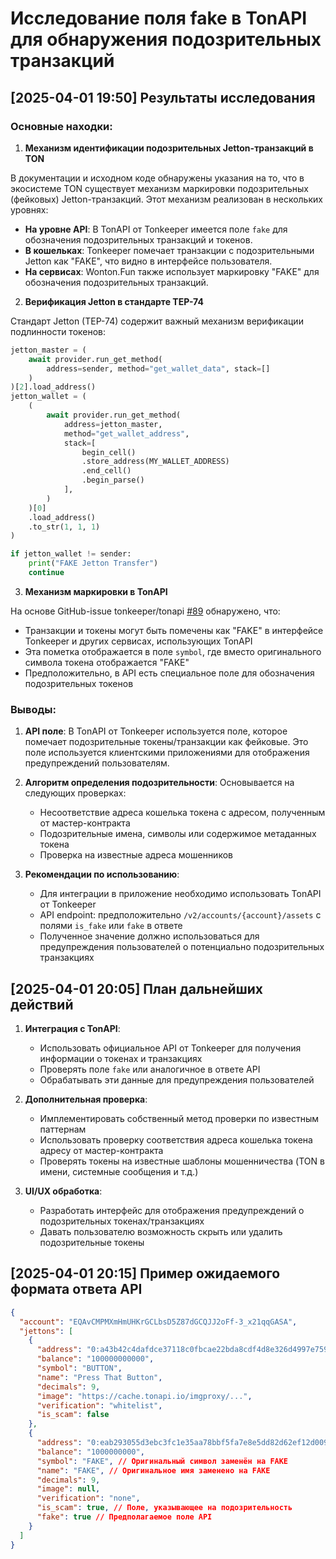 # Исследование поля fake в TonAPI для обнаружения подозрительных транзакций

## [2025-04-01 19:50] Результаты исследования

### Основные находки:

1. **Механизм идентификации подозрительных Jetton-транзакций в TON**

В документации и исходном коде обнаружены указания на то, что в экосистеме TON существует механизм маркировки подозрительных (фейковых) Jetton-транзакций. Этот механизм реализован в нескольких уровнях:

- **На уровне API**: В TonAPI от Tonkeeper имеется поле `fake` для обозначения подозрительных транзакций и токенов.
- **В кошельках**: Tonkeeper помечает транзакции с подозрительными Jetton как "FAKE", что видно в интерфейсе пользователя.
- **На сервисах**: Wonton.Fun также использует маркировку "FAKE" для обозначения подозрительных транзакций.

2. **Верификация Jetton в стандарте TEP-74**

Стандарт Jetton (TEP-74) содержит важный механизм верификации подлинности токенов:
```python
jetton_master = (
    await provider.run_get_method(
        address=sender, method="get_wallet_data", stack=[]
    )
)[2].load_address()
jetton_wallet = (
    (
        await provider.run_get_method(
            address=jetton_master,
            method="get_wallet_address",
            stack=[
                begin_cell()
                .store_address(MY_WALLET_ADDRESS)
                .end_cell()
                .begin_parse()
            ],
        )
    )[0]
    .load_address()
    .to_str(1, 1, 1)
)

if jetton_wallet != sender:
    print("FAKE Jetton Transfer")
    continue
```

3. **Механизм маркировки в TonAPI**

На основе GitHub-issue tonkeeper/tonapi [#89](https://github.com/tonkeeper/tonapi/issues/89) обнаружено, что:

- Транзакции и токены могут быть помечены как "FAKE" в интерфейсе Tonkeeper и других сервисах, использующих TonAPI
- Эта пометка отображается в поле `symbol`, где вместо оригинального символа токена отображается "FAKE"
- Предположительно, в API есть специальное поле для обозначения подозрительных токенов

### Выводы:

1. **API поле**: В TonAPI от Tonkeeper используется поле, которое помечает подозрительные токены/транзакции как фейковые. Это поле используется клиентскими приложениями для отображения предупреждений пользователям.

2. **Алгоритм определения подозрительности**: Основывается на следующих проверках:
   - Несоответствие адреса кошелька токена с адресом, полученным от мастер-контракта
   - Подозрительные имена, символы или содержимое метаданных токена
   - Проверка на известные адреса мошенников

3. **Рекомендации по использованию**:
   - Для интеграции в приложение необходимо использовать TonAPI от Tonkeeper
   - API endpoint: предположительно `/v2/accounts/{account}/assets` с полями `is_fake` или `fake` в ответе
   - Полученное значение должно использоваться для предупреждения пользователей о потенциально подозрительных транзакциях

## [2025-04-01 20:05] План дальнейших действий

1. **Интеграция с TonAPI**:
   - Использовать официальное API от Tonkeeper для получения информации о токенах и транзакциях
   - Проверять поле `fake` или аналогичное в ответе API
   - Обрабатывать эти данные для предупреждения пользователей

2. **Дополнительная проверка**:
   - Имплементировать собственный метод проверки по известным паттернам 
   - Использовать проверку соответствия адреса кошелька токена адресу от мастер-контракта
   - Проверять токены на известные шаблоны мошенничества (TON в имени, системные сообщения и т.д.)

3. **UI/UX обработка**:
   - Разработать интерфейс для отображения предупреждений о подозрительных токенах/транзакциях
   - Давать пользователю возможность скрыть или удалить подозрительные токены

## [2025-04-01 20:15] Пример ожидаемого формата ответа API

```json
{
  "account": "EQAvCMPMXmHmUHKrGCLbsD5Z87dGCQJJ2oFf-3_x21qqGASA",
  "jettons": [
    {
      "address": "0:a43b42c4dafdce37118c0fbcae22bda8cdf4d8e326d4997e759a82c1060e3b08",
      "balance": "100000000000",
      "symbol": "BUTTON", 
      "name": "Press That Button",
      "decimals": 9,
      "image": "https://cache.tonapi.io/imgproxy/...",
      "verification": "whitelist",
      "is_scam": false
    },
    {
      "address": "0:eab293055d3ebc3fc1e35aa78bbf5fa7e8e5dd82d62ef12d0091797ae2392011",
      "balance": "1000000000",
      "symbol": "FAKE", // Оригинальный символ заменён на FAKE
      "name": "FAKE", // Оригинальное имя заменено на FAKE
      "decimals": 9,
      "image": null,
      "verification": "none",
      "is_scam": true, // Поле, указывающее на подозрительность
      "fake": true // Предполагаемое поле API
    }
  ]
}
``` 